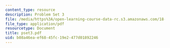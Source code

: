 ```yaml
---
content_type: resource
description: Problem Set 3
file: /media/https%3A/open-learning-course-data-rc.s3.amazonaws.com/18-327-wavelets-filter-banks-and-applications-spring-2003/b08a46eaef6845fc19e2477d01892246_pset3.pdf
file_type: application/pdf
resourcetype: Document
title: pset3.pdf
uid: b08a46ea-ef68-45fc-19e2-477d01892246
---
```

